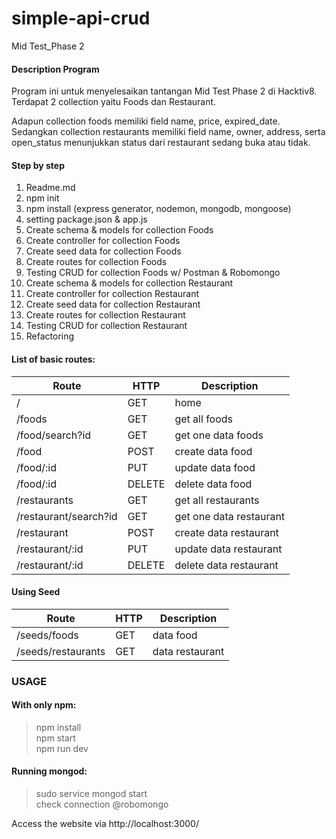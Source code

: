 # simple-api-crud
Mid Test_Phase 2

#### Description Program

Program ini untuk menyelesaikan tantangan Mid Test Phase 2 di Hacktiv8.
Terdapat 2 collection yaitu Foods dan Restaurant.

Adapun collection foods memiliki field name,  price, expired_date.
Sedangkan collection restaurants memiliki field name, owner,  address, serta open_status menunjukkan status dari restaurant sedang buka atau tidak.

#### Step by step

1. Readme.md
2. npm init
3. npm install (express generator, nodemon, mongodb, mongoose)
4. setting package.json & app.js
5. Create schema & models for collection Foods
6. Create controller for collection Foods
7. Create seed data for collection Foods
8. Create routes for collection Foods
9. Testing CRUD for collection Foods w/ Postman & Robomongo
10. Create schema & models for collection Restaurant
11. Create controller for collection Restaurant
12. Create seed data for collection Restaurant
13. Create routes for collection Restaurant
14. Testing CRUD for collection Restaurant
15. Refactoring

#### List of basic routes:

**Route**            |    **HTTP**   | **Description**
---------------------|---------------|------------------------
/                    | GET           | home
/foods               | GET           | get all foods
/food/search?id      | GET           | get one data foods
/food                | POST          | create data food
/food/:id            | PUT           | update data food
/food/:id            | DELETE        | delete data food
/restaurants         | GET           | get all restaurants
/restaurant/search?id| GET           | get one data restaurant
/restaurant          | POST          | create data restaurant
/restaurant/:id      | PUT           | update data restaurant
/restaurant/:id      | DELETE        | delete data restaurant

#### Using Seed

**Route**            |    **HTTP**   | **Description**
---------------------|---------------|------------------------
/seeds/foods         | GET           | data food
/seeds/restaurants   | GET           | data restaurant


### **USAGE**
#### With only npm:

>npm install <br>
>npm start <br>
>npm run dev <br>

#### Running mongod:
> sudo service mongod start <br>
> check connection @robomongo <br>

Access the website via http://localhost:3000/
